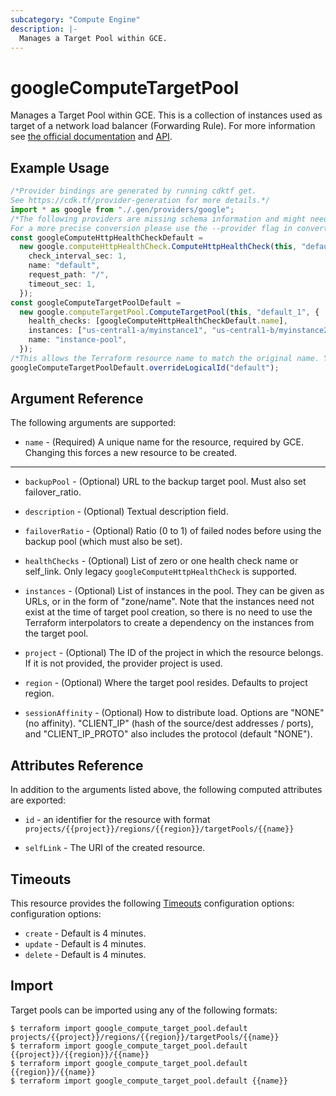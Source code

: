 ```yaml
---
subcategory: "Compute Engine"
description: |-
  Manages a Target Pool within GCE.
---
```


# googleComputeTargetPool

Manages a Target Pool within GCE. This is a collection of instances used as
target of a network load balancer (Forwarding Rule). For more information see
[the official
documentation](https://cloud.google.com/compute/docs/load-balancing/network/target-pools)
and [API](https://cloud.google.com/compute/docs/reference/latest/targetPools).

## Example Usage

```typescript
/*Provider bindings are generated by running cdktf get.
See https://cdk.tf/provider-generation for more details.*/
import * as google from "./.gen/providers/google";
/*The following providers are missing schema information and might need manual adjustments to synthesize correctly: google.
For a more precise conversion please use the --provider flag in convert.*/
const googleComputeHttpHealthCheckDefault =
  new google.computeHttpHealthCheck.ComputeHttpHealthCheck(this, "default", {
    check_interval_sec: 1,
    name: "default",
    request_path: "/",
    timeout_sec: 1,
  });
const googleComputeTargetPoolDefault =
  new google.computeTargetPool.ComputeTargetPool(this, "default_1", {
    health_checks: [googleComputeHttpHealthCheckDefault.name],
    instances: ["us-central1-a/myinstance1", "us-central1-b/myinstance2"],
    name: "instance-pool",
  });
/*This allows the Terraform resource name to match the original name. You can remove the call if you don't need them to match.*/
googleComputeTargetPoolDefault.overrideLogicalId("default");

```

## Argument Reference

The following arguments are supported:

* `name` - (Required) A unique name for the resource, required by GCE. Changing
  this forces a new resource to be created.

***

*   `backupPool` - (Optional) URL to the backup target pool. Must also set
    failover\_ratio.

*   `description` - (Optional) Textual description field.

*   `failoverRatio` - (Optional) Ratio (0 to 1) of failed nodes before using the
    backup pool (which must also be set).

*   `healthChecks` - (Optional) List of zero or one health check name or self\_link. Only
    legacy `googleComputeHttpHealthCheck` is supported.

*   `instances` - (Optional) List of instances in the pool. They can be given as
    URLs, or in the form of "zone/name". Note that the instances need not exist
    at the time of target pool creation, so there is no need to use the
    Terraform interpolators to create a dependency on the instances from the
    target pool.

*   `project` - (Optional) The ID of the project in which the resource belongs. If it
    is not provided, the provider project is used.

*   `region` - (Optional) Where the target pool resides. Defaults to project
    region.

*   `sessionAffinity` - (Optional) How to distribute load. Options are "NONE" (no
    affinity). "CLIENT\_IP" (hash of the source/dest addresses / ports), and
    "CLIENT\_IP\_PROTO" also includes the protocol (default "NONE").

## Attributes Reference

In addition to the arguments listed above, the following computed attributes are
exported:

*   `id` - an identifier for the resource with format `projects/{{project}}/regions/{{region}}/targetPools/{{name}}`

*   `selfLink` - The URI of the created resource.

## Timeouts

This resource provides the following
[Timeouts](https://developer.hashicorp.com/terraform/plugin/sdkv2/resources/retries-and-customizable-timeouts) configuration options: configuration options:

* `create` - Default is 4 minutes.
* `update` - Default is 4 minutes.
* `delete` - Default is 4 minutes.

## Import

Target pools can be imported using any of the following formats:

```console
$ terraform import google_compute_target_pool.default projects/{{project}}/regions/{{region}}/targetPools/{{name}}
$ terraform import google_compute_target_pool.default {{project}}/{{region}}/{{name}}
$ terraform import google_compute_target_pool.default {{region}}/{{name}}
$ terraform import google_compute_target_pool.default {{name}}
```
